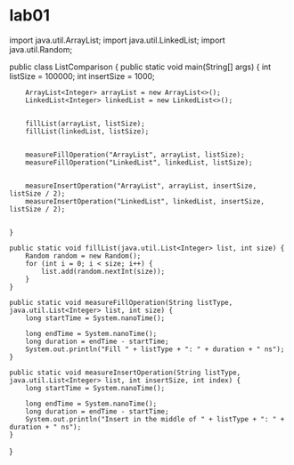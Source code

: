 # lab01
import java.util.ArrayList;
import java.util.LinkedList;
import java.util.Random;

public class ListComparison {
    public static void main(String[] args) {
        int listSize = 100000;
        int insertSize = 1000;
        
        ArrayList<Integer> arrayList = new ArrayList<>();
        LinkedList<Integer> linkedList = new LinkedList<>();
        
     
        fillList(arrayList, listSize);
        fillList(linkedList, listSize);
        
      
        measureFillOperation("ArrayList", arrayList, listSize);
        measureFillOperation("LinkedList", linkedList, listSize);
        
      
        measureInsertOperation("ArrayList", arrayList, insertSize, listSize / 2);
        measureInsertOperation("LinkedList", linkedList, insertSize, listSize / 2);
        
      
    }
    
    public static void fillList(java.util.List<Integer> list, int size) {
        Random random = new Random();
        for (int i = 0; i < size; i++) {
            list.add(random.nextInt(size));
        }
    }
    
    public static void measureFillOperation(String listType, java.util.List<Integer> list, int size) {
        long startTime = System.nanoTime();
        
        long endTime = System.nanoTime();
        long duration = endTime - startTime;
        System.out.println("Fill " + listType + ": " + duration + " ns");
    }
    
    public static void measureInsertOperation(String listType, java.util.List<Integer> list, int insertSize, int index) {
        long startTime = System.nanoTime();
       
        long endTime = System.nanoTime();
        long duration = endTime - startTime;
        System.out.println("Insert in the middle of " + listType + ": " + duration + " ns");
    }
    

}
